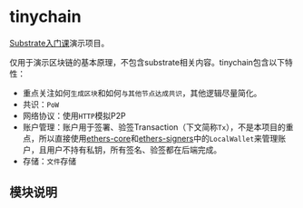 # tinychain

[Substrate入门课](https://appbhteffsi3308.h5.xiaoeknow.com/v1/goods/goods_detail/p_62ac1ea6e4b0ba331dc9542c?type=3&type=3)演示项目。

仅用于演示区块链的基本原理，不包含substrate相关内容。tinychain包含以下特性：
- 重点关注如何`生成区块`和如何`与其他节点达成共识`，其他逻辑尽量简化。
- 共识：`PoW`
- 网络协议：使用`HTTP`模拟P2P
- 账户管理：账户用于签署、验签Transaction（下文简称`Tx`），不是本项目的重点，所以直接使用[ethers-core](https://docs.rs/crate/ethers-core/0.17.0)和[ethers-signers](https://docs.rs/crate/ethers-signers/0.17.0)中的`LocalWallet`来管理账户，且用户不持有私钥，所有签名、验签都在后端完成。
- 存储：`文件`存储

## 模块说明
